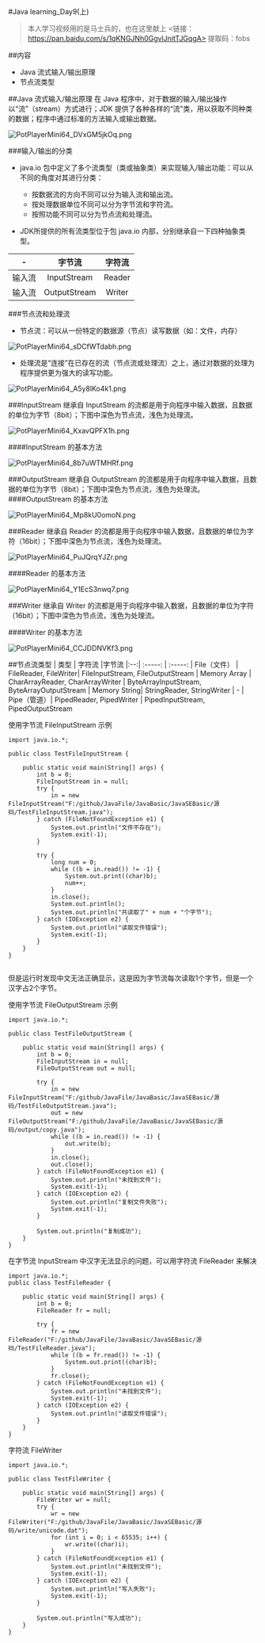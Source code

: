 #Java learning_Day9(上)
>本人学习视频用的是马士兵的，也在这里献上
><链接：https://pan.baidu.com/s/1qKNGJNh0GgvlJnitTJGqgA>
提取码：fobs

##内容
- Java 流式输入/输出原理
- 节点流类型

##Java 流式输入/输出原理
在 Java 程序中，对于数据的输入/输出操作以“流”（stream）方式进行；JDK 提供了各种各样的“流”类，用以获取不同种类的数据；程序中通过标准的方法输入或输出数据。

![PotPlayerMini64_DVxGM5jkOq.png](https://i.loli.net/2020/02/25/ZfLa6WmIovptUA2.png)

###输入/输出的分类
- java.io 包中定义了多个流类型（类或抽象类）来实现输入/输出功能：可以从不同的角度对其进行分类：
  - 按数据流的方向不同可以分为输入流和输出流。
  - 按处理数据单位不同可以分为字节流和字符流。
  - 按照功能不同可以分为节点流和处理流。

- JDK所提供的所有流类型位于包 java.io 内部，分别继承自一下四种抽象类型。

| - | 字节流 |字符流
|:--:| :-----: | :-----:
| 输入流 | InputStream| Reader
| 输入流 | OutputStream |Writer

###节点流和处理流
- 节点流：可以从一份特定的数据源（节点）读写数据（如：文件，内存）

![PotPlayerMini64_sDCfWTdabh.png](https://i.loli.net/2020/02/25/aPeyVIf5hsXjOYp.png)

- 处理流是“连接”在已存在的流（节点流或处理流）之上，通过对数据的处理为程序提供更为强大的读写功能。

![PotPlayerMini64_A5y8lKo4k1.png](https://i.loli.net/2020/02/25/nYNQfgjLOuMU2V8.png)

###InputStream
继承自 InputStream 的流都是用于向程序中输入数据，且数据的单位为字节（8bit）；下图中深色为节点流，浅色为处理流。

![PotPlayerMini64_KxavQPFX1h.png](https://i.loli.net/2020/02/25/Dh5cgnO2Vi3zbLY.png)

####InputStream 的基本方法

![PotPlayerMini64_8b7uWTMHRf.png](https://i.loli.net/2020/02/25/OqtVd6gAk2rEjSm.png)

###OutputStream
继承自 OutputStream 的流都是用于向程序中输入数据，且数据的单位为字节（8bit）；下图中深色为节点流，浅色为处理流。
####OutputStream 的基本方法

![PotPlayerMini64_Mp8kU0omoN.png](https://i.loli.net/2020/02/25/cjVBtMmHg5Y1Trz.png)

###Reader
继承自 Reader 的流都是用于向程序中输入数据，且数据的单位为字符（16bit）；下图中深色为节点流，浅色为处理流。

![PotPlayerMini64_PuJQrqYJZr.png](https://i.loli.net/2020/02/25/mNbJ1wlDeFITnpg.png)

####Reader 的基本方法

![PotPlayerMini64_Y1EcS3nwq7.png](https://i.loli.net/2020/02/25/9rC8lnUbcR4YtxZ.png)

###Writer
继承自 Writer 的流都是用于向程序中输入数据，且数据的单位为字符（16bit）；下图中深色为节点流，浅色为处理流。

####Writer 的基本方法

![PotPlayerMini64_CCJDDNVKf3.png](https://i.loli.net/2020/02/25/IuxS8JdF75pGaVk.png)

##节点流类型
| 类型 | 字符流 |字节流
|:--:| :-----: | :-----:
| File（文件） | FileReader, FileWriter| FileInputStream, FileOutputStream
| Memory Array | CharArrayReader, CharArrayWriter | ByteArrayInputStream, ByteArrayOutputStream
| Memory String| StringReader, StringWriter | - 
| Pipe（管道）| PipedReader, PipedWriter | PipedInputStream, PipedOutputStream

使用字节流 FileInputStream 示例
```
import java.io.*;

public class TestFileInputStream {

	public static void main(String[] args) {
		int b = 0;
		FileInputStream in = null;
		try {
			in = new FileInputStream("F:/github/JavaFile/JavaBasic/JavaSEBasic/源码/TestFileInputStream.java");
		} catch (FileNotFoundException e1) {
			System.out.println("文件不存在");
			System.exit(-1);
		}

		try {
			long num = 0;
			while ((b = in.read()) != -1) {
				System.out.print((char)b);
				num++;
			}
			in.close();
			System.out.println();
			System.out.println("共读取了" + num + "个字节");
		} catch (IOException e2) {
			System.out.println("读取文件错误");
			System.exit(-1);
		}
	}
}


```
但是运行时发现中文无法正确显示，这是因为字节流每次读取1个字节，但是一个汉字占2个字节。

使用字节流 FileOutputStream 示例
```
import java.io.*;

public class TestFileOutputStream {

	public static void main(String[] args) {
		int b = 0;
		FileInputStream in = null;
		FileOutputStream out = null;

		try {
			in = new FileInputStream("F:/github/JavaFile/JavaBasic/JavaSEBasic/源码/TestFileOutputStream.java");
			out = new FileOutputStream("F:/github/JavaFile/JavaBasic/JavaSEBasic/源码/output/copy.java");
			while ((b = in.read()) != -1) {
				out.write(b);
			}
			in.close();
			out.close();
		} catch (FileNotFoundException e1) {
			System.out.println("未找到文件");
			System.exit(-1);
		} catch (IOException e2) {
			System.out.println("复制文件失败");
			System.exit(-1);
		}

		System.out.println("复制成功");
	}
}

```

在字节流 InputStream 中汉字无法显示的问题，可以用字符流 FileReader 来解决
```
import java.io.*;
public class TestFileReader {

	public static void main(String[] args) {
		int b = 0;
		FileReader fr = null;

		try {
			fr = new FileReader("F:/github/JavaFile/JavaBasic/JavaSEBasic/源码/TestFileReader.java");
			while ((b = fr.read()) != -1) {
				System.out.print((char)b);
			}
			fr.close();
		} catch (FileNotFoundException e1) {
			System.out.println("未找到文件");
			System.exit(-1);
		} catch (IOException e2) {
			System.out.println("读取文件错误");
		}
	}
}
```

字符流 FileWriter
```
import java.io.*;

public class TestFileWriter {

	public static void main(String[] args) {
		FileWriter wr = null;
		try {
			wr = new FileWriter("F:/github/JavaFile/JavaBasic/JavaSEBasic/源码/write/unicode.dat");
			for (int i = 0; i < 65535; i++) {
				wr.write((char)i);
			}
		} catch (FileNotFoundException e1) {
			System.out.println("未找到文件");
			System.exit(-1);
		} catch (IOException e2) {
			System.out.println("写入失败");
			System.exit(-1);
		}

		System.out.println("写入成功");
	}
}
```